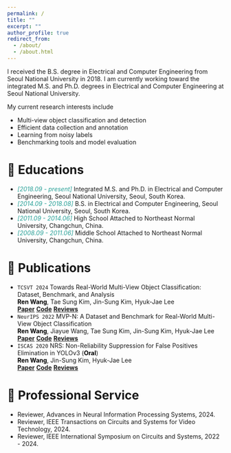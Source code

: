 ```yaml
---
permalink: /
title: ""
excerpt: ""
author_profile: true
redirect_from: 
  - /about/
  - /about.html
---
```


<span class='anchor' id='about-me'></span>
I received the B.S. degree in Electrical and Computer Engineering from Seoul National University in 2018. I am currently working toward the integrated M.S. and Ph.D. degrees in Electrical and Computer Engineering at Seoul National University.

My current research interests include
- Multi-view object classification and detection
- Efficient data collection and annotation
- Learning from noisy labels
- Benchmarking tools and model evaluation

# 📖 Educations
- <span style="color: #2aa198">*[2018.09 - present]*</span> Integrated M.S. and Ph.D. in Electrical and Computer Engineering, Seoul National University, Seoul, South Korea.
- <span style="color: #2aa198">*[2014.09 - 2018.08]*</span> B.S. in Electrical and Computer Engineering, Seoul National University, Seoul, South Korea.
- <span style="color: #2aa198">*[2011.09 - 2014.06]*</span> High School Attached to Northeast Normal University, Changchun, China.
- <span style="color: #2aa198">*[2008.09 - 2011.06]*</span> Middle School Attached to Northeast Normal University, Changchun, China.

# 📝 Publications
<ul>
  <li>
    <code class="language-plaintext highlighter-rouge">TCSVT 2024</code>
    <a> Towards Real-World Multi-View Object Classification: Dataset, Benchmark, and Analysis</a>
    <br> <strong style="color: #000000">Ren Wang</strong>, Tae Sung Kim, Jin-Sung Kim, Hyuk-Jae Lee
    <br> <a href="https://ieeexplore.ieee.org/document/10416228"><strong>Paper</strong></a> <a href="https://github.com/SMNUResearch/MVP-N"><strong>Code</strong></a> <a href="https://drive.google.com/file/d/1bElWM0qzlEPEwzTiON5HSXjo1j9WUixG/view?usp=sharing"><strong>Reviews</strong></a>
  </li>

  <li>
    <code class="language-plaintext highlighter-rouge">NeurIPS 2022</code>
    <a> MVP-N: A Dataset and Benchmark for Real-World Multi-View Object Classification</a>
    <br> <strong style="color: #000000">Ren Wang</strong>, Jiayue Wang, Tae Sung Kim, Jin-Sung Kim, Hyuk-Jae Lee
    <br> <a href="https://proceedings.neurips.cc/paper_files/paper/2022/file/819b8452be7d6af1351d4c4f9cbdbd9b-Paper-Datasets_and_Benchmarks.pdf"><strong>Paper</strong></a> <a href="https://github.com/SMNUResearch/MVP-N"><strong>Code</strong></a> <a href="https://openreview.net/forum?id=HYELrdRdJI"><strong>Reviews</strong></a>
  </li>

  <li>
    <code class="language-plaintext highlighter-rouge">ISCAS 2020</code>
    <a> NRS: Non-Reliability Suppression for False Positives Elimination in YOLOv3 (<strong style="color: #000000">Oral</strong>)</a>
    <br> <strong style="color: #000000">Ren Wang</strong>, Jin-Sung Kim, Hyuk-Jae Lee
    <br> <a href="https://ieeexplore.ieee.org/abstract/document/9181031"><strong>Paper</strong></a> <a href="https://github.com/SMNUResearch/ReliableObjectDetection/tree/main/YOLOV7"><strong>Code</strong></a> <a href="https://drive.google.com/file/d/1zduLiRJQxYBKyKxMvCMSOsI-6eIVPhNq/view?usp=drive_link"><strong>Reviews</strong></a>
  </li>
</ul>

# 💬 Professional Service
- Reviewer, Advances in Neural Information Processing Systems, 2024.
- Reviewer, IEEE Transactions on Circuits and Systems for Video Technology, 2024.
- Reviewer, IEEE International Symposium on Circuits and Systems, 2022 - 2024.
